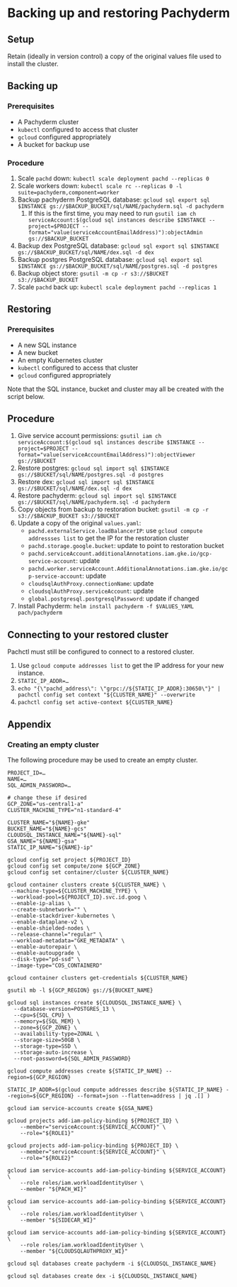 # Backing up and restoring Pachyderm

## Setup

Retain (ideally in version control) a copy of the original values file
used to install the cluster.

## Backing up

### Prerequisites

 - A Pachyderm cluster
 - `kubectl` configured to access that cluster
 - `gcloud` configured appropriately
 - A bucket for backup use

### Procedure

 1. Scale `pachd` down: `kubectl scale deployment pachd --replicas 0`
 2. Scale workers down: `kubectl scale rc --replicas 0 -l suite=pachyderm,component=worker`
 3. Backup pachyderm PostgreSQL database: `gcloud sql export sql $INSTANCE gs://$BACKUP_BUCKET/sql/NAME/pachyderm.sql -d pachyderm`
	1.  If this is the first time, you may need to run `gsutil iam ch serviceAccount:$(gcloud sql instances describe $INSTANCE --project=$PROJECT --format="value(serviceAccountEmailAddress)"):objectAdmin gs://$BACKUP_BUCKET`
 4. Backup dex PostgreSQL database: `gcloud sql export sql $INSTANCE gs://$BACKUP_BUCKET/sql/NAME/dex.sql -d dex`
 5. Backup postgres PostgreSQL database: `gcloud sql export sql $INSTANCE gs://$BACKUP_BUCKET/sql/NAME/postgres.sql -d postgres`
 6. Backup object store: `gsutil -m cp -r s3://$BUCKET s3://$BACKUP_BUCKET`
 7. Scale `pachd` back up: `kubectl scale deployment pachd --replicas 1`

## Restoring

### Prerequisites

 - A new SQL instance
 - A new bucket
 - An empty Kubernetes cluster
 - `kubectl` configured to access that cluster
 - `gcloud` configured appropriately

Note that the SQL instance, bucket and cluster may all be created with
the script below.

## Procedure

 1. Give service account permissions: `gsutil iam ch serviceAccount:$(gcloud sql instances describe $INSTANCE --project=$PROJECT --format="value(serviceAccountEmailAddress)"):objectViewer gs://$BUCKET`
 1. Restore postgres: `gcloud sql import sql $INSTANCE gs://$BUCKET/sql/NAME/postgres.sql -d postgres`
 2. Restore dex: `gcloud sql import sql $INSTANCE gs://$BUCKET/sql/NAME/dex.sql -d dex`
 3. Restore pachyderm: `gcloud sql import sql $INSTANCE gs://$BUCKET/sql/NAME/pachyderm.sql -d pachyderm`
 3. Copy objects from backup to restoration bucket: `gsutil -m cp -r s3://$BACKUP_BUCKET s3://$BUCKET`
 4. Update a copy of the original `values.yaml`:
    - `pachd.externalService.loadBalancerIP`: use `gcloud compute addressses list` to get
      the IP for the restoration cluster
    - `pachd.storage.google.bucket`: update to point to restoration
      bucket
    - `pachd.serviceAccount.additionalAnnotations.iam.gke.io/gcp-service-account`:
      update
    - `pachd.worker.serviceAccount.AdditionalAnnotations.iam.gke.io/gcp-service-account`:
      update
    - `cloudsqlAuthProxy.connectionName`: update
    - `cloudsqlAuthProxy.serviceAccount`: update
	- `global.postgresql.postgresqlPassword`: update if changed
 5. Install Pachyderm: `helm install pachyderm -f $VALUES_YAML pach/pachyderm`

## Connecting to your restored cluster

Pachctl must still be configured to connect to a restored cluster.

  1.  Use `gcloud compute addresses list` to get the IP address for your new
instance.
  1.  `STATIC_IP_ADDR=…`
  2.  `echo "{\"pachd_address\": \"grpc://${STATIC_IP_ADDR}:30650\"}" | pachctl config set context "${CLUSTER_NAME}" --overwrite`
  3.  `pachctl config set active-context ${CLUSTER_NAME}`

## Appendix

### Creating an empty cluster

The following procedure may be used to create an empty cluster.

```shell
PROJECT_ID=…
NAME=…
SQL_ADMIN_PASSWORD=…

# change these if desired
GCP_ZONE="us-central1-a"
CLUSTER_MACHINE_TYPE="n1-standard-4"

CLUSTER_NAME="${NAME}-gke"
BUCKET_NAME="${NAME}-gcs"
CLOUDSQL_INSTANCE_NAME="${NAME}-sql"
GSA_NAME="${NAME}-gsa"
STATIC_IP_NAME="${NAME}-ip"

gcloud config set project ${PROJECT_ID}
gcloud config set compute/zone ${GCP_ZONE}
gcloud config set container/cluster ${CLUSTER_NAME}

gcloud container clusters create ${CLUSTER_NAME} \
 --machine-type=${CLUSTER_MACHINE_TYPE} \
 --workload-pool=${PROJECT_ID}.svc.id.goog \
 --enable-ip-alias \
 --create-subnetwork="" \
 --enable-stackdriver-kubernetes \
 --enable-dataplane-v2 \
 --enable-shielded-nodes \
 --release-channel="regular" \
 --workload-metadata="GKE_METADATA" \
 --enable-autorepair \
 --enable-autoupgrade \
 --disk-type="pd-ssd" \
 --image-type="COS_CONTAINERD"

gcloud container clusters get-credentials ${CLUSTER_NAME}

gsutil mb -l ${GCP_REGION} gs://${BUCKET_NAME}

gcloud sql instances create ${CLOUDSQL_INSTANCE_NAME} \
  --database-version=POSTGRES_13 \
  --cpu=${SQL_CPU} \
  --memory=${SQL_MEM} \
  --zone=${GCP_ZONE} \
  --availability-type=ZONAL \
  --storage-size=50GB \
  --storage-type=SSD \
  --storage-auto-increase \
  --root-password=${SQL_ADMIN_PASSWORD}

gcloud compute addresses create ${STATIC_IP_NAME} --region=${GCP_REGION}

STATIC_IP_ADDR=$(gcloud compute addresses describe ${STATIC_IP_NAME} --region=${GCP_REGION} --format=json --flatten=address | jq .[] )

gcloud iam service-accounts create ${GSA_NAME}

gcloud projects add-iam-policy-binding ${PROJECT_ID} \
    --member="serviceAccount:${SERVICE_ACCOUNT}" \
    --role="${ROLE1}"

gcloud projects add-iam-policy-binding ${PROJECT_ID} \
    --member="serviceAccount:${SERVICE_ACCOUNT}" \
    --role="${ROLE2}"

gcloud iam service-accounts add-iam-policy-binding ${SERVICE_ACCOUNT} \
    --role roles/iam.workloadIdentityUser \
    --member "${PACH_WI}"

gcloud iam service-accounts add-iam-policy-binding ${SERVICE_ACCOUNT} \
    --role roles/iam.workloadIdentityUser \
    --member "${SIDECAR_WI}"

gcloud iam service-accounts add-iam-policy-binding ${SERVICE_ACCOUNT} \
    --role roles/iam.workloadIdentityUser \
    --member "${CLOUDSQLAUTHPROXY_WI}"

gcloud sql databases create pachyderm -i ${CLOUDSQL_INSTANCE_NAME}

gcloud sql databases create dex -i ${CLOUDSQL_INSTANCE_NAME}
```
